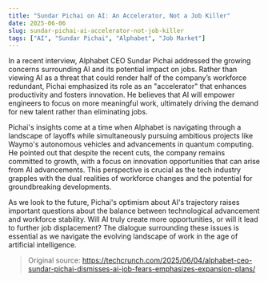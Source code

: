 ```yaml
---
title: "Sundar Pichai on AI: An Accelerator, Not a Job Killer"
date: 2025-06-06
slug: sundar-pichai-ai-accelerator-not-job-killer
tags: ["AI", "Sundar Pichai", "Alphabet", "Job Market"]
---
```


In a recent interview, Alphabet CEO Sundar Pichai addressed the growing concerns surrounding AI and its potential impact on jobs. Rather than viewing AI as a threat that could render half of the company’s workforce redundant, Pichai emphasized its role as an "accelerator" that enhances productivity and fosters innovation. He believes that AI will empower engineers to focus on more meaningful work, ultimately driving the demand for new talent rather than eliminating jobs.

Pichai's insights come at a time when Alphabet is navigating through a landscape of layoffs while simultaneously pursuing ambitious projects like Waymo's autonomous vehicles and advancements in quantum computing. He pointed out that despite the recent cuts, the company remains committed to growth, with a focus on innovation opportunities that can arise from AI advancements. This perspective is crucial as the tech industry grapples with the dual realities of workforce changes and the potential for groundbreaking developments.

As we look to the future, Pichai's optimism about AI's trajectory raises important questions about the balance between technological advancement and workforce stability. Will AI truly create more opportunities, or will it lead to further job displacement? The dialogue surrounding these issues is essential as we navigate the evolving landscape of work in the age of artificial intelligence.

> Original source: https://techcrunch.com/2025/06/04/alphabet-ceo-sundar-pichai-dismisses-ai-job-fears-emphasizes-expansion-plans/